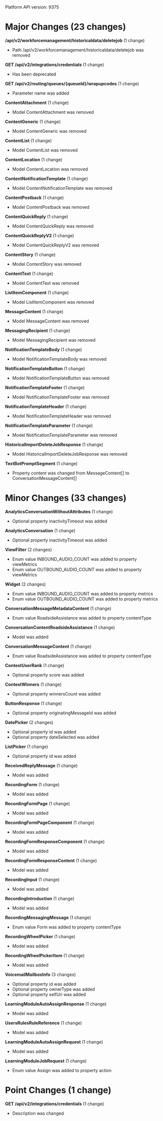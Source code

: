 Platform API version: 9375




# Major Changes (23 changes)

**/api/v2/workforcemanagement/historicaldata/deletejob** (1 change)

* Path /api/v2/workforcemanagement/historicaldata/deletejob was removed

**GET /api/v2/integrations/credentials** (1 change)

* Has been deprecated

**GET /api/v2/routing/queues/{queueId}/wrapupcodes** (1 change)

* Parameter name was added

**ContentAttachment** (1 change)

* Model ContentAttachment was removed

**ContentGeneric** (1 change)

* Model ContentGeneric was removed

**ContentList** (1 change)

* Model ContentList was removed

**ContentLocation** (1 change)

* Model ContentLocation was removed

**ContentNotificationTemplate** (1 change)

* Model ContentNotificationTemplate was removed

**ContentPostback** (1 change)

* Model ContentPostback was removed

**ContentQuickReply** (1 change)

* Model ContentQuickReply was removed

**ContentQuickReplyV2** (1 change)

* Model ContentQuickReplyV2 was removed

**ContentStory** (1 change)

* Model ContentStory was removed

**ContentText** (1 change)

* Model ContentText was removed

**ListItemComponent** (1 change)

* Model ListItemComponent was removed

**MessageContent** (1 change)

* Model MessageContent was removed

**MessagingRecipient** (1 change)

* Model MessagingRecipient was removed

**NotificationTemplateBody** (1 change)

* Model NotificationTemplateBody was removed

**NotificationTemplateButton** (1 change)

* Model NotificationTemplateButton was removed

**NotificationTemplateFooter** (1 change)

* Model NotificationTemplateFooter was removed

**NotificationTemplateHeader** (1 change)

* Model NotificationTemplateHeader was removed

**NotificationTemplateParameter** (1 change)

* Model NotificationTemplateParameter was removed

**HistoricalImportDeleteJobResponse** (1 change)

* Model HistoricalImportDeleteJobResponse was removed

**TextBotPromptSegment** (1 change)

* Property content was changed from MessageContent[] to ConversationMessageContent[]


# Minor Changes (33 changes)

**AnalyticsConversationWithoutAttributes** (1 change)

* Optional property inactivityTimeout was added

**AnalyticsConversation** (1 change)

* Optional property inactivityTimeout was added

**ViewFilter** (2 changes)

* Enum value INBOUND_AUDIO_COUNT was added to property viewMetrics
* Enum value OUTBOUND_AUDIO_COUNT was added to property viewMetrics

**Widget** (2 changes)

* Enum value INBOUND_AUDIO_COUNT was added to property metrics
* Enum value OUTBOUND_AUDIO_COUNT was added to property metrics

**ConversationMessageMetadataContent** (1 change)

* Enum value RoadsideAssistance was added to property contentType

**ConversationContentRoadsideAssistance** (1 change)

* Model was added

**ConversationMessageContent** (1 change)

* Enum value RoadsideAssistance was added to property contentType

**ContestUserRank** (1 change)

* Optional property score was added

**ContestWinners** (1 change)

* Optional property winnersCount was added

**ButtonResponse** (1 change)

* Optional property originatingMessageId was added

**DatePicker** (2 changes)

* Optional property id was added
* Optional property dateSelected was added

**ListPicker** (1 change)

* Optional property id was added

**ReceivedReplyMessage** (1 change)

* Model was added

**RecordingForm** (1 change)

* Model was added

**RecordingFormPage** (1 change)

* Model was added

**RecordingFormPageComponent** (1 change)

* Model was added

**RecordingFormResponseComponent** (1 change)

* Model was added

**RecordingFormResponseContent** (1 change)

* Model was added

**RecordingInput** (1 change)

* Model was added

**RecordingIntroduction** (1 change)

* Model was added

**RecordingMessagingMessage** (1 change)

* Enum value Form was added to property contentType

**RecordingWheelPicker** (1 change)

* Model was added

**RecordingWheelPickerItem** (1 change)

* Model was added

**VoicemailMailboxInfo** (3 changes)

* Optional property id was added
* Optional property ownerType was added
* Optional property selfUri was added

**LearningModuleAutoAssignResponse** (1 change)

* Model was added

**UsersRulesRuleReference** (1 change)

* Model was added

**LearningModuleAutoAssignRequest** (1 change)

* Model was added

**LearningModuleJobRequest** (1 change)

* Enum value Assign was added to property action


# Point Changes (1 change)

**GET /api/v2/integrations/credentials** (1 change)

* Description was changed
